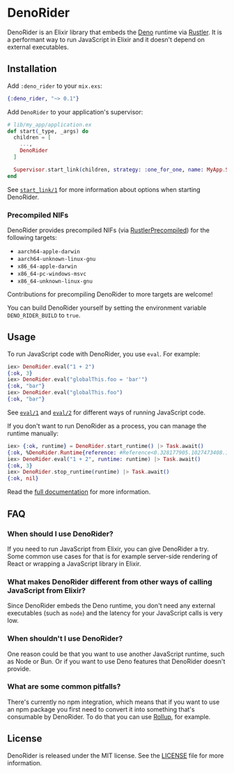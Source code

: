 # DenoRider

DenoRider is an Elixir library that embeds the [Deno](https://deno.com) runtime
via [Rustler](https://hexdocs.pm/rustler). It is a performant way to run
JavaScript in Elixir and it doesn't depend on external executables.

## Installation

Add `:deno_rider` to your `mix.exs`:

```elixir
{:deno_rider, "~> 0.1"}
```

Add `DenoRider` to your application's supervisor:

```elixir
# lib/my_app/application.ex
def start(_type, _args) do
  children = [
    ...,
    DenoRider
  ]

  Supervisor.start_link(children, strategy: :one_for_one, name: MyApp.Supervisor)
end
```

See [`start_link/1`](https://hexdocs.pm/deno_rider/DenoRider.html#start_link/1)
for more information about options when starting DenoRider.

### Precompiled NIFs

DenoRider provides precompiled NIFs (via
[RustlerPrecompiled](https://hexdocs.pm/rustler_precompiled)) for the following
targets:

* `aarch64-apple-darwin`
* `aarch64-unknown-linux-gnu`
* `x86_64-apple-darwin`
* `x86_64-pc-windows-msvc`
* `x86_64-unknown-linux-gnu`

Contributions for precompiling DenoRider to more targets are welcome!

You can build DenoRider yourself by setting the environment variable
`DENO_RIDER_BUILD` to `true`.

## Usage

To run JavaScript code with DenoRider, you use `eval`. For example:

```elixir
iex> DenoRider.eval("1 + 2")
{:ok, 3}
iex> DenoRider.eval("globalThis.foo = 'bar'")
{:ok, "bar"}
iex> DenoRider.eval("globalThis.foo")
{:ok, "bar"}
```

See [`eval/1`](https://hexdocs.pm/deno_rider/DenoRider.html#eval/1) and
[`eval/2`](https://hexdocs.pm/deno_rider/DenoRider.html#eval/2) for different
ways of running JavaScript code.

If you don't want to run DenoRider as a process, you can manage the runtime
manually:

```elixir
iex> {:ok, runtime} = DenoRider.start_runtime() |> Task.await()
{:ok, %DenoRider.Runtime{reference: #Reference<0.328177905.1027473408.14690>}}
iex> DenoRider.eval("1 + 2", runtime: runtime) |> Task.await()
{:ok, 3}
iex> DenoRider.stop_runtime(runtime) |> Task.await()
{:ok, nil}
```

Read the [full documentation](https://hexdocs.pm/deno_rider/DenoRider.html) for
more information.

## FAQ

### When should I use DenoRider?

If you need to run JavaScript from Elixir, you can give DenoRider a try. Some
common use cases for that is for example server-side rendering of React or
wrapping a JavaScript library in Elixir.

### What makes DenoRider different from other ways of calling JavaScript from Elixir?

Since DenoRider embeds the Deno runtime, you don't need any external executables
(such as `node`) and the latency for your JavaScript calls is very low.

### When shouldn't I use DenoRider?

One reason could be that you want to use another JavaScript runtime, such as
Node or Bun. Or if you want to use Deno features that DenoRider doesn't provide.

### What are some common pitfalls?

There's currently no npm integration, which means that if you want to use an npm
package you first need to convert it into something that's consumable by
DenoRider. To do that you can use [Rollup](https://rollupjs.org), for example.

## License

DenoRider is released under the MIT license. See the [LICENSE](LICENSE) file for
more information.

